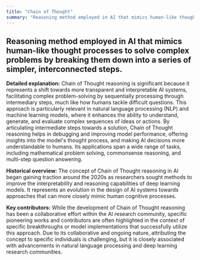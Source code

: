 ```yaml
---
title: "Chain of Thought"
summary: "Reasoning method employed in AI that mimics human-like thought processes to solve complex problems by breaking them down into a series of simpler, interconnected steps."
---
```


## Reasoning method employed in AI that mimics human-like thought processes to solve complex problems by breaking them down into a series of simpler, interconnected steps.

**Detailed explanation:** Chain of Thought reasoning is significant because it represents a shift towards more transparent and interpretable AI systems, facilitating complex problem-solving by sequentially processing through intermediary steps, much like how humans tackle difficult questions. This approach is particularly relevant in natural language processing (NLP) and machine learning models, where it enhances the ability to understand, generate, and evaluate complex sequences of ideas or actions. By articulating intermediate steps towards a solution, Chain of Thought reasoning helps in debugging and improving model performance, offering insights into the model's thought process, and making AI decisions more understandable to humans. Its applications span a wide range of tasks, including mathematical problem solving, commonsense reasoning, and multi-step question answering.

**Historical overview:** The concept of Chain of Thought reasoning in AI began gaining traction around the 2020s as researchers sought methods to improve the interpretability and reasoning capabilities of deep learning models. It represents an evolution in the design of AI systems towards approaches that can more closely mimic human cognitive processes.

**Key contributors:** While the development of Chain of Thought reasoning has been a collaborative effort within the AI research community, specific pioneering works and contributors are often highlighted in the context of specific breakthroughs or model implementations that successfully utilize this approach. Due to its collaborative and ongoing nature, attributing the concept to specific individuals is challenging, but it is closely associated with advancements in natural language processing and deep learning research communities.

